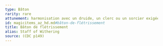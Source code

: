 ```yaml
---
type: Bâton
rarity: rare
attunement: harmonisation avec un druide, un clerc ou un sorcier exigée
id: magicitems_az_hd.md#bâton-de-flétrissement
title: Bâton de flétrissement
alias: Staff of Withering
source: (CDC p149)
---
```


